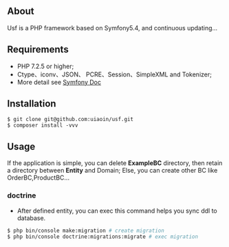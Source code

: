 ## About
Usf is a PHP framework based on Symfony5.4, and continuous updating...

## Requirements
* PHP 7.2.5 or higher;
* Ctype、iconv、JSON、 PCRE、Session、SimpleXML and Tokenizer; 
* More detail see [Symfony Doc](https://symfony.com/doc/5.4/setup.html)

## Installation
```base
$ git clone git@github.com:uiaoin/usf.git
$ composer install -vvv
```
## Usage
If the application is simple, you can delete **ExampleBC** directory, then retain a directory between **Entity** and Domain;
Else, you can create other BC like OrderBC,ProductBC...

### doctrine
* After defined entity, you can exec this command  helps you sync ddl to database.
```bash
$ php bin/console make:migration # create migration
$ php bin/console doctrine:migrations:migrate # exec migration
```
